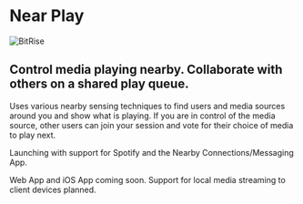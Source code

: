 # Near Play

![BitRise](https://app.bitrise.io/app/101552d8b5a55631/status.svg?token=8WrXBVgE-FOR8vHW4FoAfg&branch=master)

## Control media playing nearby. Collaborate with others on a shared play queue.

Uses various nearby sensing techniques to find users and media sources around you and show what is playing. If you are in control of the media source, other users can join your session and vote for their choice of media to play next.

Launching with support for Spotify and the Nearby Connections/Messaging App.

Web App and iOS App coming soon. 
Support for local media streaming to client devices planned.
